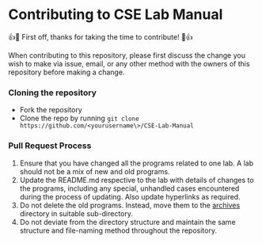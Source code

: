 # Contributing to CSE Lab Manual

:+1::tada: First off, thanks for taking the time to contribute! :tada::+1:

When contributing to this repository, please first discuss the change you wish to make via issue, email, or any other method with the owners of this repository before making a change.

### Cloning the repository
* Fork the repository
* Clone the repo by running `git clone https://github.com/<yourusername\>/CSE-Lab-Manual`

### Pull Request Process
1. Ensure that you have changed all the programs related to one lab. A lab should not be a mix of new and old programs.
1. Update the README.md respective to the lab with details of changes to the programs, including any special, unhandled cases encountered during the process of updating. Also update hyperlinks as required.
1. Do not delete the old programs. Instead, move them to the [archives](/archives) directory in suitable sub-directory.
1. Do not deviate from the directory structure and maintain the same structure and file-naming method throughout the repository.
